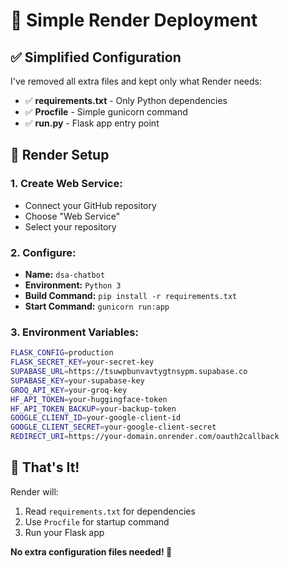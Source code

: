 # 🚀 Simple Render Deployment

## ✅ **Simplified Configuration**

I've removed all extra files and kept only what Render needs:

- ✅ **requirements.txt** - Only Python dependencies
- ✅ **Procfile** - Simple gunicorn command
- ✅ **run.py** - Flask app entry point

## 🔧 **Render Setup**

### **1. Create Web Service:**
- Connect your GitHub repository
- Choose "Web Service"
- Select your repository

### **2. Configure:**
- **Name:** `dsa-chatbot`
- **Environment:** `Python 3`
- **Build Command:** `pip install -r requirements.txt`
- **Start Command:** `gunicorn run:app`

### **3. Environment Variables:**
```bash
FLASK_CONFIG=production
FLASK_SECRET_KEY=your-secret-key
SUPABASE_URL=https://tsuwpbunvavtygtnsypm.supabase.co
SUPABASE_KEY=your-supabase-key
GROQ_API_KEY=your-groq-key
HF_API_TOKEN=your-huggingface-token
HF_API_TOKEN_BACKUP=your-backup-token
GOOGLE_CLIENT_ID=your-google-client-id
GOOGLE_CLIENT_SECRET=your-google-client-secret
REDIRECT_URI=https://your-domain.onrender.com/oauth2callback
```

## 🎯 **That's It!**

Render will:
1. Read `requirements.txt` for dependencies
2. Use `Procfile` for startup command
3. Run your Flask app

**No extra configuration files needed! 🎉**
